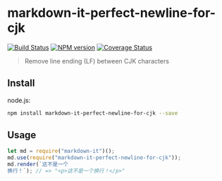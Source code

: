 # markdown-it-perfect-newline-for-cjk

[![Build Status](https://img.shields.io/travis/zbinlin/markdown-it-perfect-newline-for-cjk/master.svg?style=flat-square)](https://travis-ci.org/zbinlin/markdown-it-perfect-newline-for-cjk)
[![NPM version](https://img.shields.io/npm/v/markdown-it-perfect-newline-for-cjk.svg?style=flat-square)](https://www.npmjs.org/package/markdown-it-perfect-newline-for-cjk)
[![Coverage Status](https://img.shields.io/coveralls/zbinlin/markdown-it-perfect-newline-for-cjk/master.svg?style=flat-square)](https://coveralls.io/r/zbinlin/markdown-it-perfect-newline-for-cjk?branch=master)

> Remove line ending (LF) between CJK characters


## Install

node.js:

```bash
npm install markdown-it-perfect-newline-for-cjk --save
```


## Usage

```js
let md = require("markdown-it")();
md.use(require("markdown-it-perfect-newline-for-cjk"));
md.render(`这不是一个
换行！`); // => "<p>这不是一个换行！</p>"
```
